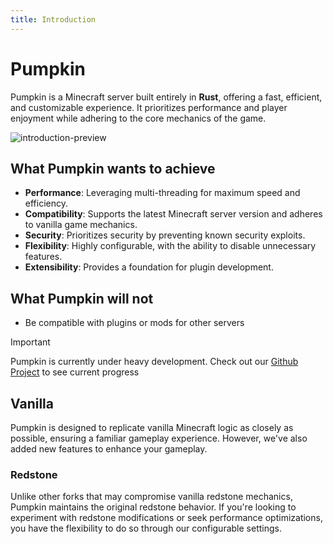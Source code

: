 ```yaml
---
title: Introduction
---
```


# Pumpkin

Pumpkin is a Minecraft server built entirely in **Rust**, offering a fast, efficient,
and customizable experience. It prioritizes performance and player enjoyment while adhering to the core mechanics of the game.

<picture>
  <source srcset="/assets/introduction-preview-2560x1440.png" media="(min-width: 2560px)">
  <source srcset="/assets/introduction-preview-1280x720.png" media="(min-width: 1280px)">
  <source srcset="/assets/introduction-preview-640x360.png" media="(min-width: 640px)">
  <img src="/assets/introduction-preview-1280x720.png" alt="introduction-preview">
</picture>

## What Pumpkin wants to achieve

- **Performance**: Leveraging multi-threading for maximum speed and efficiency.
- **Compatibility**: Supports the latest Minecraft server version and adheres to vanilla game mechanics.
- **Security**: Prioritizes security by preventing known security exploits.
- **Flexibility**: Highly configurable, with the ability to disable unnecessary features.
- **Extensibility**: Provides a foundation for plugin development.

## What Pumpkin will not

- Be compatible with plugins or mods for other servers

> [!IMPORTANT]
> Pumpkin is currently under heavy development. Check out our [Github Project](https://github.com/orgs/Pumpkin-MC/projects/3) to see current progress

## Vanilla

Pumpkin is designed to replicate vanilla Minecraft logic as closely as possible,
ensuring a familiar gameplay experience. However, we've also added new features to enhance your gameplay.

### Redstone

Unlike other forks that may compromise vanilla redstone mechanics, Pumpkin maintains the original redstone behavior.
If you're looking to experiment with redstone modifications or seek performance optimizations, you have the flexibility to do so through our configurable settings.
